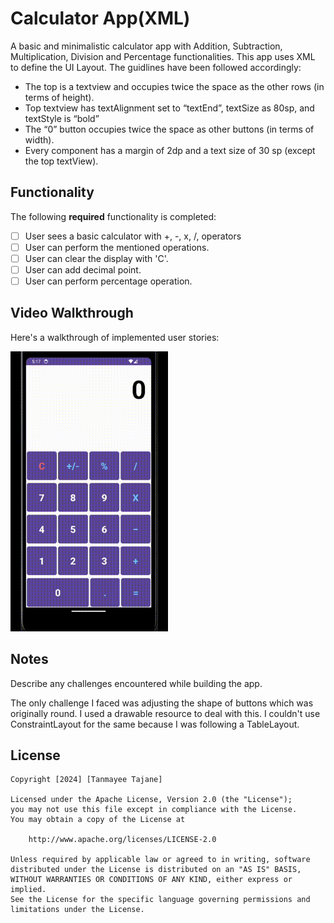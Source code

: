 # Calculator App(XML)

A basic and minimalistic calculator app with Addition, Subtraction, 
Multiplication, Division and Percentage functionalities.
This app uses XML to define the UI Layout.
The guidlines have been followed accordingly:
- The top is a textview and occupies twice the space as the other rows (in terms of height).
- Top textview has textAlignment set to “textEnd”, textSize as 80sp, and textStyle is “bold”
- The “0” button occupies twice the space as other buttons (in terms of width).
- Every component has a margin of 2dp and a text size of 30 sp (except the top textView).

## Functionality

The following **required** functionality is completed:

* [ ] User sees a basic calculator with +, -, x, /, operators
* [ ] User can perform the mentioned operations.
* [ ] User can clear the display with 'C'.
* [ ] User can add decimal point.
* [ ] User can perform percentage operation.

## Video Walkthrough

Here's a walkthrough of implemented user stories:

<img src='walkthrough.gif' title='Video Walkthrough' width='50%' alt='Video Walkthrough' />

## Notes

Describe any challenges encountered while building the app.

The only challenge I faced was adjusting the shape of buttons which was originally round. 
I used a drawable resource to deal with this. I couldn't use ConstraintLayout for the same
because I was following a TableLayout.

## License

    Copyright [2024] [Tanmayee Tajane]

    Licensed under the Apache License, Version 2.0 (the "License");
    you may not use this file except in compliance with the License.
    You may obtain a copy of the License at

        http://www.apache.org/licenses/LICENSE-2.0

    Unless required by applicable law or agreed to in writing, software
    distributed under the License is distributed on an "AS IS" BASIS,
    WITHOUT WARRANTIES OR CONDITIONS OF ANY KIND, either express or implied.
    See the License for the specific language governing permissions and
    limitations under the License.
